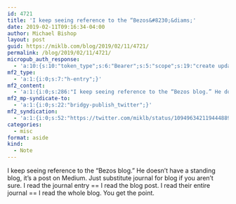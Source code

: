 ```yaml
---
id: 4721
title: 'I keep seeing reference to the “Bezos&#8230;&diams;'
date: 2019-02-11T09:16:34-04:00
author: Michael Bishop
layout: post
guid: https://miklb.com/blog/2019/02/11/4721/
permalink: /blog/2019/02/11/4721/
micropub_auth_response:
  - 'a:10:{s:10:"token_type";s:6:"Bearer";s:5:"scope";s:19:"create update media";s:2:"me";s:18:"https://miklb.com/";s:9:"issued_by";s:45:"https://miklb.com/wp-json/indieauth/1.0/token";s:9:"client_id";s:21:"https://quill.p3k.io/";s:11:"client_name";s:5:"Quill";s:11:"client_icon";s:46:"https://quill.p3k.io/images/quill-icon-196.png";s:9:"issued_at";i:1547363104;s:4:"user";i:1;s:13:"last_accessed";i:1549894594;}'
mf2_type:
  - 'a:1:{i:0;s:7:"h-entry";}'
mf2_content:
  - 'a:1:{i:0;s:286:"I keep seeing reference to the “Bezos blog.” He doesn’t have a standing blog, it’s a post on Medium. Just substitute journal for blog if you aren’t sure. I read the journal entry == I read the blog post. I read their entire journal == I read the whole blog. You get the point.";}'
mf2_mp-syndicate-to:
  - 'a:1:{i:0;s:22:"bridgy-publish_twitter";}'
mf2_syndication:
  - 'a:1:{i:0;s:52:"https://twitter.com/miklb/status/1094963421194448896";}'
categories:
  - misc
format: aside
kind:
  - Note
---
```

I keep seeing reference to the “Bezos blog.” He doesn’t have a standing blog, it’s a post on Medium. Just substitute journal for blog if you aren’t sure. I read the journal entry == I read the blog post. I read their entire journal == I read the whole blog. You get the point.